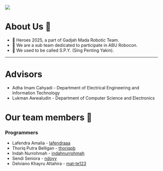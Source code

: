 ![](https://api.visitorbadge.io/api/VisitorHit?user=Heroes-UGM&repo=profile&countColor=%23FFD700)

# About Us 👋
- 🌈 Heroes 2025, a part of Gadjah Mada Robotic Team.
- 🙋‍ We are a sub team dedicated to participate in ABU Robocon.
- 🍿 We used to be called S.P.Y. (Sing Penting Yakin).

---

# Advisors
- Adha Imam Cahyadi - Department of Electrical Engineering and Information Technology
- Lukman Awwaludin - Department of Computer Science and Electronics

# Our team members 🧙

### Programmers
- Lafendra Amalia - [lafendraaa](https://github.com/lafendraaa)
- Thoriq Putra Belligan - [thoriqpb](https://github.com/thoriqpb)
- Indah Nurrohmah - [indahnurrohmah](https://github.com/indahnurrohmah)
- Sendi Seniora - [ndoyy](https://github.com/ndoyy)
- Delviano Khayru Attahira - [mat-te123](https://github.com/mat-te123)


<!--
**Here are some ideas to get you started:**

🙋‍♀️ A short introduction - what is your organization all about?
🌈 Contribution guidelines - how can the community get involved?
👩‍💻 Useful resources - where can the community find your docs? Is there anything else the community should know?
🍿 Fun facts - what does your team eat for breakfast?
🧙 Remember, you can do mighty things with the power of [Markdown](https://docs.github.com/github/writing-on-github/getting-started-with-writing-and-formatting-on-github/basic-writing-and-formatting-syntax)
-->
